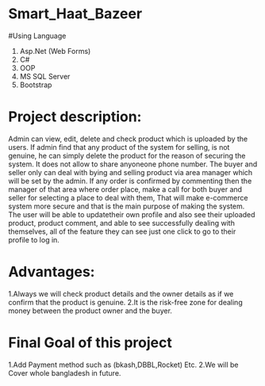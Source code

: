 # Smart_Haat_Bazeer

  #Using Language
  1. Asp.Net (Web Forms)
  2. C#
  3. OOP
  4. MS SQL Server
  5. Bootstrap
  
  
  # Project description: 
  
   Admin can view, edit, delete and check product which is uploaded by the users. If admin find that any product of the system for selling, is not genuine, he can simply delete the product for the reason of securing the system. It does not allow to share anyoneone phone number.
 The buyer and seller only can deal with bying and selling product via area manager which will be set by the admin. If any order is confirmed by  commenting then the manager of that area where order place, make a call for both buyer and seller for selecting a place to deal with them,  That will make e-commerce system more secure and that is the main purpose of making the system.
The user will be able to updatetheir own profile and also see their uploaded product, product comment, and able to see successfully dealing with themselves, all of the feature they can see just one click to go to their profile to log in.
               
               
  # Advantages:
 
 1.Always we will check product details and the owner details as if we confirm that the product is genuine.
 2.It is the risk-free zone for dealing money between the product owner and the buyer.
 
 # Final Goal of this project
 
 1.Add Payment method such as (bkash,DBBL,Rocket) Etc.
 2.We will be Cover whole bangladesh in future.
           
